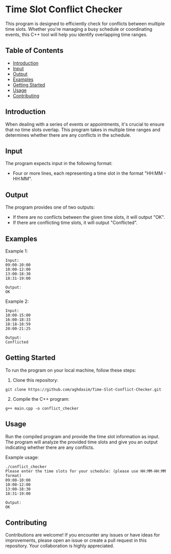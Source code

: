 # Time Slot Conflict Checker



This program is designed to efficiently check for conflicts between multiple time slots. Whether you're managing a busy schedule or coordinating events, this C++ tool will help you identify overlapping time ranges.

## Table of Contents

- [Introduction](#introduction)
- [Input](#input)
- [Output](#output)
- [Examples](#examples)
- [Getting Started](#getting-started)
- [Usage](#usage)
- [Contributing](#contributing)


## Introduction

When dealing with a series of events or appointments, it's crucial to ensure that no time slots overlap. This program takes in multiple time ranges and determines whether there are any conflicts in the schedule.

## Input

The program expects input in the following format:
- Four or more lines, each representing a time slot in the format "HH:MM - HH:MM".

## Output

The program provides one of two outputs:
- If there are no conflicts between the given time slots, it will output "OK".
- If there are conflicting time slots, it will output "Conflicted".

## Examples

Example 1:
```
Input:
09:00-10:00
10:00-12:00
13:00-18:30
18:31-19:00

Output:
OK
```

Example 2:
```
Input:
10:00-15:00
16:00-18:33
18:18-18:59
20:00-21:25

Output:
Conflicted
```

## Getting Started

To run the program on your local machine, follow these steps:

1. Clone this repository:

```
git clone https://github.com/aghdasim/Time-Slot-Conflict-Checker.git
```

2. Compile the C++ program:

```
g++ main.cpp -o conflict_checker
```

## Usage

Run the compiled program and provide the time slot information as input. The program will analyze the provided time slots and give you an output indicating whether there are any conflicts.

Example usage:

```
./conflict_checker
Please enter the time slots for your schedule: (please use HH:MM-HH:MM format)
09:00-10:00
10:00-12:00
13:00-18:30
18:31-19:00

Output:
OK
```

## Contributing

Contributions are welcome! If you encounter any issues or have ideas for improvements, please open an issue or create a pull request in this repository. Your collaboration is highly appreciated.

